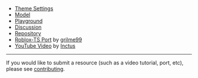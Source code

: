 - [Theme Settings](https://github.com/1ForeverHD/TopbarPlus/blob/main/src/Icon/Themes/Default.lua)
- [Model](https://www.roblox.com/library/6311707237/TopbarPlus)
- [Playground](https://www.roblox.com/games/6199274521/TopbarPlus-Playground)
- [Discussion](https://devforum.roblox.com/t/topbarplus-v2-construct-dynamic-and-intuitive-topbar-icons/1017485)
- [Repository](https://github.com/1ForeverHD/TopbarPlus)
- [Roblox-TS Port](https://github.com/grilme99/TopbarPlus) by [grilme99](https://twitter.com/grilme99)
- [YouTube Video](https://youtu.be/c_emUAWTRKg) by [Inctus](https://www.youtube.com/c/Inctus)

-------------------------------------

If you would like to submit a resource (such as a video tutorial, port, etc), please see [contributing](https://1foreverhd.github.io/TopbarPlus/contributing/).
